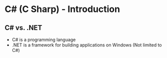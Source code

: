 # C# (C Sharp) - Introduction

## C# vs. .NET
- C# is a programming language
- .NET is a framework for building applications on Windows (Not limited to C#)



